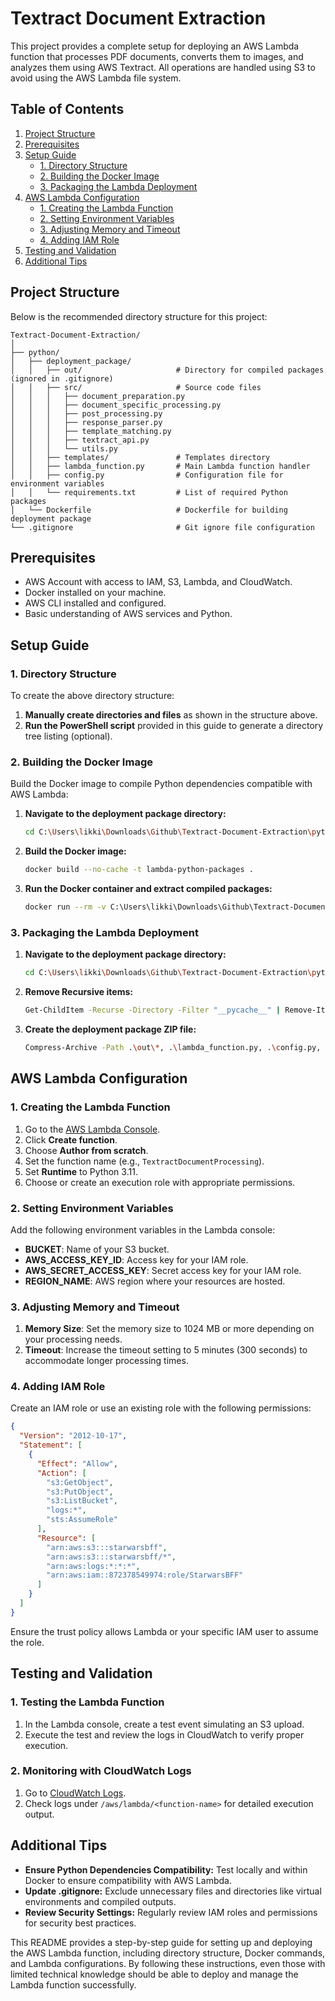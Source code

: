 # Textract Document Extraction

This project provides a complete setup for deploying an AWS Lambda function that processes PDF documents, converts them to images, and analyzes them using AWS Textract. All operations are handled using S3 to avoid using the AWS Lambda file system.

## Table of Contents
1. [Project Structure](#project-structure)
2. [Prerequisites](#prerequisites)
3. [Setup Guide](#setup-guide)
   - [1. Directory Structure](#1-directory-structure)
   - [2. Building the Docker Image](#2-building-the-docker-image)
   - [3. Packaging the Lambda Deployment](#3-packaging-the-lambda-deployment)
4. [AWS Lambda Configuration](#aws-lambda-configuration)
   - [1. Creating the Lambda Function](#1-creating-the-lambda-function)
   - [2. Setting Environment Variables](#2-setting-environment-variables)
   - [3. Adjusting Memory and Timeout](#3-adjusting-memory-and-timeout)
   - [4. Adding IAM Role](#4-adding-iam-role)
5. [Testing and Validation](#testing-and-validation)
6. [Additional Tips](#additional-tips)

## Project Structure

Below is the recommended directory structure for this project:

```
Textract-Document-Extraction/
│
├── python/
│   ├── deployment_package/
│   │   ├── out/                     # Directory for compiled packages (ignored in .gitignore)
│   │   ├── src/                     # Source code files
│   │   │   ├── document_preparation.py
│   │   │   ├── document_specific_processing.py
│   │   │   ├── post_processing.py
│   │   │   ├── response_parser.py
│   │   │   ├── template_matching.py
│   │   │   ├── textract_api.py
│   │   │   └── utils.py
│   │   ├── templates/               # Templates directory
│   │   ├── lambda_function.py       # Main Lambda function handler
│   │   ├── config.py                # Configuration file for environment variables
│   │   └── requirements.txt         # List of required Python packages
│   └── Dockerfile                   # Dockerfile for building deployment package
└── .gitignore                       # Git ignore file configuration
```

## Prerequisites

- AWS Account with access to IAM, S3, Lambda, and CloudWatch.
- Docker installed on your machine.
- AWS CLI installed and configured.
- Basic understanding of AWS services and Python.

## Setup Guide

### 1. Directory Structure

To create the above directory structure:

1. **Manually create directories and files** as shown in the structure above.
2. **Run the PowerShell script** provided in this guide to generate a directory tree listing (optional).

### 2. Building the Docker Image

Build the Docker image to compile Python dependencies compatible with AWS Lambda:

1. **Navigate to the deployment package directory:**
   ```bash
   cd C:\Users\likki\Downloads\Github\Textract-Document-Extraction\python\deployment_package
   ```

2. **Build the Docker image:**
   ```bash
   docker build --no-cache -t lambda-python-packages .
   ```

3. **Run the Docker container and extract compiled packages:**
   ```bash
   docker run --rm -v C:\Users\likki\Downloads\Github\Textract-Document-Extraction\python\deployment_package\out:/out --entrypoint "" lambda-python-packages /bin/sh -c "cp -r /lambda_package/* /out"
   ```

### 3. Packaging the Lambda Deployment

1. **Navigate to the deployment package directory:**
   ```bash
   cd C:\Users\likki\Downloads\Github\Textract-Document-Extraction\python\deployment_package
   ```

2. **Remove Recursive items:**
    ```bash
    Get-ChildItem -Recurse -Directory -Filter "__pycache__" | Remove-Item -Recurse -Force
    ```

3. **Create the deployment package ZIP file:**
   ```bash
   Compress-Archive -Path .\out\*, .\lambda_function.py, .\config.py, .\src\*, .\templates\* -DestinationPath lambda_deployment_package.zip
   ```

## AWS Lambda Configuration

### 1. Creating the Lambda Function

1. Go to the [AWS Lambda Console](https://console.aws.amazon.com/lambda/).
2. Click **Create function**.
3. Choose **Author from scratch**.
4. Set the function name (e.g., `TextractDocumentProcessing`).
5. Set **Runtime** to Python 3.11.
6. Choose or create an execution role with appropriate permissions.

### 2. Setting Environment Variables

Add the following environment variables in the Lambda console:

- **BUCKET**: Name of your S3 bucket.
- **AWS_ACCESS_KEY_ID**: Access key for your IAM role.
- **AWS_SECRET_ACCESS_KEY**: Secret access key for your IAM role.
- **REGION_NAME**: AWS region where your resources are hosted.

### 3. Adjusting Memory and Timeout

1. **Memory Size**: Set the memory size to 1024 MB or more depending on your processing needs.
2. **Timeout**: Increase the timeout setting to 5 minutes (300 seconds) to accommodate longer processing times.

### 4. Adding IAM Role

Create an IAM role or use an existing role with the following permissions:

```json
{
  "Version": "2012-10-17",
  "Statement": [
    {
      "Effect": "Allow",
      "Action": [
        "s3:GetObject",
        "s3:PutObject",
        "s3:ListBucket",
        "logs:*",
        "sts:AssumeRole"
      ],
      "Resource": [
        "arn:aws:s3:::starwarsbff",
        "arn:aws:s3:::starwarsbff/*",
        "arn:aws:logs:*:*:*",
        "arn:aws:iam::872378549974:role/StarwarsBFF"
      ]
    }
  ]
}
```

Ensure the trust policy allows Lambda or your specific IAM user to assume the role.

## Testing and Validation

### 1. Testing the Lambda Function

1. In the Lambda console, create a test event simulating an S3 upload.
2. Execute the test and review the logs in CloudWatch to verify proper execution.

### 2. Monitoring with CloudWatch Logs

1. Go to [CloudWatch Logs](https://console.aws.amazon.com/cloudwatch/home#logsV2:log-groups).
2. Check logs under `/aws/lambda/<function-name>` for detailed execution output.

## Additional Tips

- **Ensure Python Dependencies Compatibility:** Test locally and within Docker to ensure compatibility with AWS Lambda.
- **Update .gitignore:** Exclude unnecessary files and directories like virtual environments and compiled outputs.
- **Review Security Settings:** Regularly review IAM roles and permissions for security best practices.

This README provides a step-by-step guide for setting up and deploying the AWS Lambda function, including directory structure, Docker commands, and Lambda configurations. By following these instructions, even those with limited technical knowledge should be able to deploy and manage the Lambda function successfully.